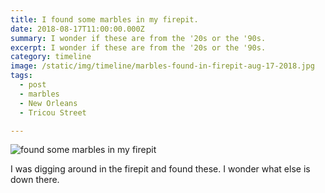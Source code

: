 ```yaml
---
title: I found some marbles in my firepit.
date: 2018-08-17T11:00:00.000Z
summary: I wonder if these are from the '20s or the '90s.
excerpt: I wonder if these are from the '20s or the '90s.
category: timeline
image: /static/img/timeline/marbles-found-in-firepit-aug-17-2018.jpg
tags:
  - post 
  - marbles
  - New Orleans
  - Tricou Street

---
```


![found some marbles in my firepit](/static/img/timeline/marbles-found-in-firepit-aug-17-2018.jpg "found some marbles in my firepit")

I was digging around in the firepit and found these. I wonder what else is down there.